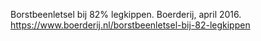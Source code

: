Borstbeenletsel bij 82% legkippen. Boerderij, april 2016.  https://www.boerderij.nl/borstbeenletsel-bij-82-legkippen
